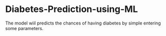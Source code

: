 # Diabetes-Prediction-using-ML
The model wiil predicts the chances of having diabetes by simple entering some parameters.
